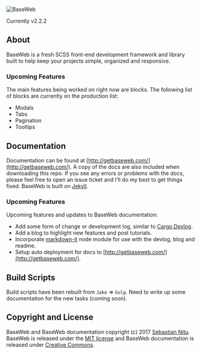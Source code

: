 ![BaseWeb](https://d3vv6lp55qjaqc.cloudfront.net/items/3N173I3s2s211E1q1e1N/baseweb-logo-readme.svg "BaseWeb")

Currently v2.2.2

## About
BaseWeb is a fresh SCSS front-end development framework and library built to help keep your projects simple, organized and responsive.

### Upcoming Features
The main features being worked on right now are blocks. The following list of blocks are currently on the production list:

* Modals
* Tabs
* Pagination
* Tooltips

## Documentation
Documentation can be found at [http://getbaseweb.com/](http://getbaseweb.com/). A copy of the docs are also included when downloading this repo. If you see any errors or problems with the docs, please feel free to open an issue ticket and I'll do my best to get things fixed. BaseWeb is built on [Jekyll](https://jekyllrb.com/).

### Upcoming Features
Upcoming features and updates to BaseWeb documentation:

* Add some form of change or development log, similar to [Cargo Devlog](http://cargocollective.com/devlog).
* Add a blog to highlight new features and post tutorials.
* Incorporate [markdown-it](https://www.npmjs.com/package/markdown-it) node module for use with the devlog, blog and readme.
* Setup auto deployment for docs to [http://getbaseweb.com/](http://getbaseweb.com/).

## Build Scripts

Build scripts have been rebuilt from `Jake` => `Gulp`. Need to write up some documentation for the new tasks (coming soon).

## Copyright and License

BaseWeb and BaseWeb documentation copyright (c) 2017 [Sebastian Nitu](http://sebnitu.com). BaseWeb is released under the [MIT license](https://github.com/sebnitu/BaseWeb/blob/master/LICENSE) and BaseWeb documentation is released under [Creative Commons](https://github.com/sebnitu/BaseWeb/blob/master/docs/LICENSE).
